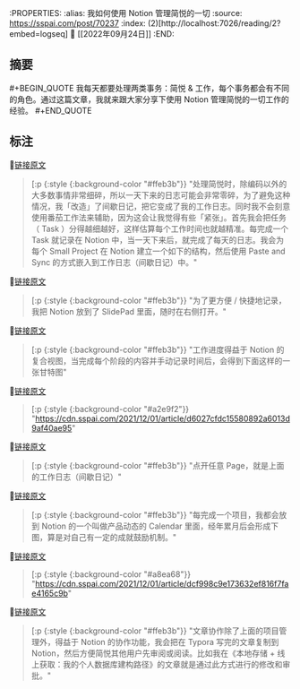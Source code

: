 :PROPERTIES:
:alias: 我如何使用 Notion 管理简悦的一切
:source: https://sspai.com/post/70237
:index: (2)[http://localhost:7026/reading/2?embed=logseq]
:date: [[2022年09月24日]]
:END:



## 摘要
#+BEGIN_QUOTE
我每天都要处理两类事务：简悦 & 工作，每个事务都会有不同的角色。通过这篇文章，我就来跟大家分享下使用 Notion 管理简悦的一切工作的经验。
#+END_QUOTE

## 标注

📌[链接原文](http://localhost:7026/unread/2#id=1664008650243) 
> [:p {:style {:background-color "#ffeb3b"}}
"处理简悦时，除编码以外的大多数事情非常细碎，所以一天下来的日志可能会非常零碎，为了避免这种情况，我「改造」了间歇日记，把它变成了我的工作日志。同时我不会刻意使用番茄工作法来辅助，因为这会让我觉得有些「紧张」。首先我会把任务（ Task ）分得越细越好，这样估算每个工作时间也就越精准。每完成一个 Task 就记录在 Notion 中，当一天下来后，就完成了每天的日志。我会为每个 Small Project 在 Notion 建立一个如下的结构，然后使用 Paste and Sync 的方式嵌入到工作日志（间歇日记）中。"

📌[链接原文](http://localhost:7026/unread/2#id=1705850074881) 
> [:p {:style {:background-color "#ffeb3b"}}
"为了更方便 / 快捷地记录，我把 Notion 放到了 SlidePad 里面，随时在右侧打开。"

📌[链接原文](http://localhost:7026/unread/2#id=1705850080432) 
> [:p {:style {:background-color "#ffeb3b"}}
"工作进度得益于 Notion 的复合视图，当完成每个阶段的内容并手动记录时间后，会得到下面这样的一张甘特图"

📌[链接原文](http://localhost:7026/unread/2#id=1664008663981) 
> [:p {:style {:background-color "#a2e9f2"}}
"https://cdn.sspai.com/2021/12/01/article/d6027cfdc15580892a6013d9af40ae95"

📌[链接原文](http://localhost:7026/unread/2#id=1705850094075) 
> [:p {:style {:background-color "#ffeb3b"}}
"点开任意 Page，就是上面的工作日志（间歇日记）"

📌[链接原文](http://localhost:7026/unread/2#id=1705850172163) 
> [:p {:style {:background-color "#ffeb3b"}}
"每完成一个项目，我都会放到 Notion 的一个叫做产品动态的 Calendar 里面，经年累月后会形成下图，算是对自己有一定的成就鼓励机制。"

📌[链接原文](http://localhost:7026/unread/2#id=1664008668130) 
> [:p {:style {:background-color "#a8ea68"}}
"https://cdn.sspai.com/2021/12/01/article/dcf998c9e173632ef816f7fae4165c9b"

📌[链接原文](http://localhost:7026/unread/2#id=1705850207787) 
> [:p {:style {:background-color "#ffeb3b"}}
"文章协作除了上面的项目管理外，得益于 Notion 的协作功能，我会把在 Typora 写完的文章复制到 Notion，然后方便简悦其他用户先审阅或阅读。比如我在《本地存储 + 线上获取：我的个人数据库建构路径》的文章就是通过此方式进行的修改和审批。"





